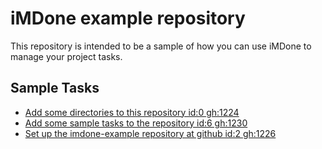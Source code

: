 iMDone example repository
====
This repository is intended to be a sample of how you can use iMDone to manage your project tasks.

Sample Tasks
----
- [Add some directories to this repository id:0 gh:1224](#TODO:)
- [Add some sample tasks to the repository id:6 gh:1230](#TODO:)
- [Set up the imdone-example repository at github id:2 gh:1226](#DONE:)
